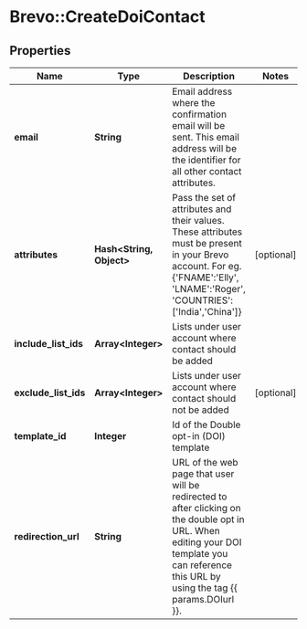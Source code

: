 # Brevo::CreateDoiContact

## Properties
Name | Type | Description | Notes
------------ | ------------- | ------------- | -------------
**email** | **String** | Email address where the confirmation email will be sent. This email address will be the identifier for all other contact attributes. | 
**attributes** | **Hash&lt;String, Object&gt;** | Pass the set of attributes and their values. These attributes must be present in your Brevo account. For eg. {&#39;FNAME&#39;:&#39;Elly&#39;, &#39;LNAME&#39;:&#39;Roger&#39;, &#39;COUNTRIES&#39;:[&#39;India&#39;,&#39;China&#39;]} | [optional] 
**include_list_ids** | **Array&lt;Integer&gt;** | Lists under user account where contact should be added | 
**exclude_list_ids** | **Array&lt;Integer&gt;** | Lists under user account where contact should not be added | [optional] 
**template_id** | **Integer** | Id of the Double opt-in (DOI) template | 
**redirection_url** | **String** | URL of the web page that user will be redirected to after clicking on the double opt in URL. When editing your DOI template you can reference this URL by using the tag {{ params.DOIurl }}. | 


